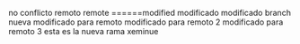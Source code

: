no conflicto remoto
remote
======modified
modificado
modificado branch nueva
modificado para remoto
modificado para remoto 2
modificado para remoto 3
esta es la nueva rama
xeminue
